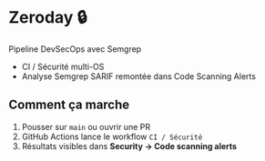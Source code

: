 # Zeroday 🔒

Pipeline DevSecOps avec Semgrep

-  CI / Sécurité multi-OS
-  Analyse Semgrep SARIF remontée dans Code Scanning Alerts

## Comment ça marche

1. Pousser sur `main` ou ouvrir une PR
2. GitHub Actions lance le workflow `CI / Sécurité`
3. Résultats visibles dans **Security → Code scanning alerts**
